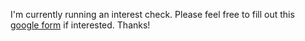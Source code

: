 I'm currently running an interest check. Please feel free to fill out this [google form](https://forms.gle/admBSAh5KoRjgt3s8) if interested. Thanks!
